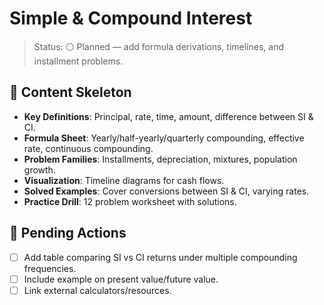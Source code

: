 # Simple & Compound Interest

>Status: ⚪ Planned — add formula derivations, timelines, and installment problems.

## 🧱 Content Skeleton

- **Key Definitions**: Principal, rate, time, amount, difference between SI & CI.
- **Formula Sheet**: Yearly/half-yearly/quarterly compounding, effective rate, continuous compounding.
- **Problem Families**: Installments, depreciation, mixtures, population growth.
- **Visualization**: Timeline diagrams for cash flows.
- **Solved Examples**: Cover conversions between SI & CI, varying rates.
- **Practice Drill**: 12 problem worksheet with solutions.

## 📌 Pending Actions

- [ ] Add table comparing SI vs CI returns under multiple compounding frequencies.
- [ ] Include example on present value/future value.
- [ ] Link external calculators/resources.
